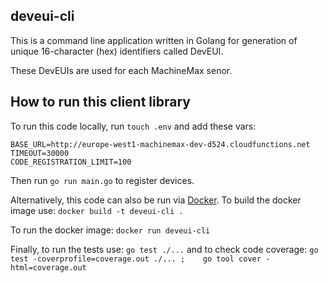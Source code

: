 ## deveui-cli

<p>This is a command line application written in Golang for generation of unique 16-character (hex) identifiers called DevEUI.</p>

<p>These DevEUIs are used for each MachineMax senor.</p>


## How to run this client library



To run this code locally, run `touch .env` and add these vars:

```
BASE_URL=http://europe-west1-machinemax-dev-d524.cloudfunctions.net
TIMEOUT=30000
CODE_REGISTRATION_LIMIT=100
```

Then run `go run main.go` to register devices.


Alternatively, this code can also be run via [Docker](https://www.docker.com/). To build the docker image use: `docker build -t deveui-cli . ` 

To run the docker image: `docker run deveui-cli`

Finally, to run the tests use: `go test ./...` and to check code coverage: `go test -coverprofile=coverage.out ./... ;    go tool cover -html=coverage.out`
